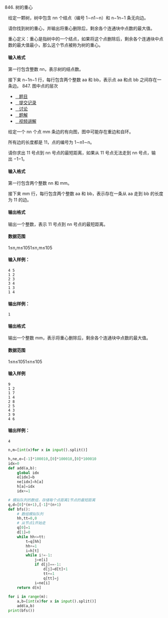 846. 树的重心

给定一颗树，树中包含 nn 个结点（编号 1∼n1∼n）和 n−1n−1 条无向边。

请你找到树的重心，并输出将重心删除后，剩余各个连通块中点数的最大值。

重心定义：重心是指树中的一个结点，如果将这个点删除后，剩余各个连通块中点数的最大值最小，那么这个节点被称为树的重心。

#### 输入格式

第一行包含整数 nn，表示树的结点数。

接下来 n−1n−1 行，每行包含两个整数 aa 和 bb，表示点 aa 和点 bb 之间存在一条边。
847. 图中点的层次

-   [   题目](https://www.acwing.com/problem/content/description/849/)
-   [   提交记录](https://www.acwing.com/problem/content/submission/849/)
-   [   讨论](https://www.acwing.com/problem/content/discussion/index/849/1/)
-   [   题解](https://www.acwing.com/problem/content/solution/849/1/)
-   [   视频讲解](https://www.acwing.com/problem/content/video/849/)

  


给定一个 nn 个点 mm 条边的有向图，图中可能存在重边和自环。

所有边的长度都是 11，点的编号为 1∼n1∼n。

请你求出 11 号点到 nn 号点的最短距离，如果从 11 号点无法走到 nn 号点，输出 −1−1。

#### 输入格式

第一行包含两个整数 nn 和 mm。

接下来 mm 行，每行包含两个整数 aa 和 bb，表示存在一条从 aa 走到 bb 的长度为 11 的边。

#### 输出格式

输出一个整数，表示 11 号点到 nn 号点的最短距离。

#### 数据范围

1≤n,m≤1051≤n,m≤105

#### 输入样例：

```
4 5
1 2
2 3
3 4
1 3
1 4
```

#### 输出样例：

```
1
```
#### 输出格式

输出一个整数 mm，表示将重心删除后，剩余各个连通块中点数的最大值。

#### 数据范围

1≤n≤1051≤n≤105

#### 输入样例

```
9
1 2
1 7
1 4
2 8
2 5
4 3
3 9
4 6
```

#### 输出样例：

```
4
```
```py
n,m=[int(x)for x in input().split()]

h,ne,e=[-1]*100010,[0]*100010,[0]*100010
idx=0
def add(a,b):
    global idx
    e[idx]=b
    ne[idx]=h[a]
    h[a]=idx
    idx+=1

# 模拟队列的数组，存储每个点距离1节点的最短距离
q,d=[0]*(n+1),[-1]*(n+1)
def bfs():
    # 数组模拟队列
    hh,tt=0,0
    # 从节点1开始走
    q[0]=1
    d[1]=0
    while hh<=tt:
        t=q[hh]
        hh+=1
        i=h[t]
        while i!=-1:
            j=e[i]
            if d[j]==-1:
                d[j]=d[t]+1
                tt+=1
                q[tt]=j
            i=ne[i]
    return d[n]
        
for i in range(m):
    a,b=[int(x)for x in input().split()]
    add(a,b)
print(bfs())

